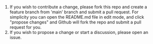 1. If you wish to contribute a change, please fork this repo and create a feature branch from 'main' branch and submit a pull request. For simplicity you can open the README.md file in edit mode, and click "propose changes" and Github will fork the repo and submit a pull request for you.
2. If you wish to propose a change or start a discussion, please open an issue.
